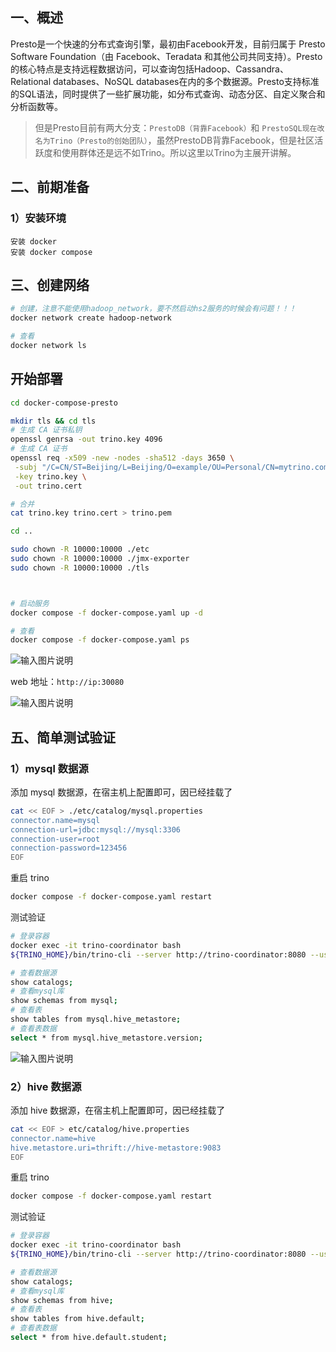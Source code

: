 ## 一、概述
Presto是一个快速的分布式查询引擎，最初由Facebook开发，目前归属于 Presto Software Foundation（由 Facebook、Teradata 和其他公司共同支持）。Presto的核心特点是支持远程数据访问，可以查询包括Hadoop、Cassandra、Relational databases、NoSQL databases在内的多个数据源。Presto支持标准的SQL语法，同时提供了一些扩展功能，如分布式查询、动态分区、自定义聚合和分析函数等。

> 但是Presto目前有两大分支：`PrestoDB（背靠Facebook）`和 `PrestoSQL现在改名为Trino（Presto的创始团队）`，虽然PrestoDB背靠Facebook，但是社区活跃度和使用群体还是远不如Trino。所以这里以Trino为主展开讲解。


## 二、前期准备
### 1）安装环境

```
安装 docker
安装 docker compose

```
## 三、创建网络

```bash
# 创建，注意不能使用hadoop_network，要不然启动hs2服务的时候会有问题！！！
docker network create hadoop-network

# 查看
docker network ls
```

## 开始部署
```bash
cd docker-compose-presto

mkdir tls && cd tls
# 生成 CA 证书私钥
openssl genrsa -out trino.key 4096
# 生成 CA 证书
openssl req -x509 -new -nodes -sha512 -days 3650 \
 -subj "/C=CN/ST=Beijing/L=Beijing/O=example/OU=Personal/CN=mytrino.com" \
 -key trino.key \
 -out trino.cert

# 合并
cat trino.key trino.cert > trino.pem

cd ..

sudo chown -R 10000:10000 ./etc
sudo chown -R 10000:10000 ./jmx-exporter
sudo chown -R 10000:10000 ./tls



# 启动服务
docker compose -f docker-compose.yaml up -d

# 查看
docker compose -f docker-compose.yaml ps
```
![输入图片说明](https://foruda.gitee.com/images/1684028085973839978/3befcc73_1350539.png "屏幕截图")

web 地址：`http://ip:30080`

![输入图片说明](https://foruda.gitee.com/images/1684028095419486762/92e5bb87_1350539.png "屏幕截图")

## 五、简单测试验证

### 1）mysql 数据源
添加 mysql 数据源，在宿主机上配置即可，因已经挂载了
```bash
cat << EOF > ./etc/catalog/mysql.properties
connector.name=mysql
connection-url=jdbc:mysql://mysql:3306
connection-user=root
connection-password=123456
EOF
```
重启 trino

```bash
docker compose -f docker-compose.yaml restart
```
测试验证

```bash
# 登录容器
docker exec -it trino-coordinator bash
${TRINO_HOME}/bin/trino-cli --server http://trino-coordinator:8080 --user=hadoop 

# 查看数据源
show catalogs;
# 查看mysql库
show schemas from mysql;
# 查看表
show tables from mysql.hive_metastore;
# 查看表数据
select * from mysql.hive_metastore.version;
```
![输入图片说明](https://foruda.gitee.com/images/1684028141486481518/30cc839b_1350539.png "屏幕截图")
### 2）hive 数据源
添加 hive 数据源，在宿主机上配置即可，因已经挂载了

```bash
cat << EOF > etc/catalog/hive.properties
connector.name=hive
hive.metastore.uri=thrift://hive-metastore:9083
EOF
```
重启 trino

```bash
docker compose -f docker-compose.yaml restart
```

测试验证

```bash
# 登录容器
docker exec -it trino-coordinator bash
${TRINO_HOME}/bin/trino-cli --server http://trino-coordinator:8080 --user=hadoop 

# 查看数据源
show catalogs;
# 查看mysql库
show schemas from hive;
# 查看表
show tables from hive.default;
# 查看表数据
select * from hive.default.student;
```






